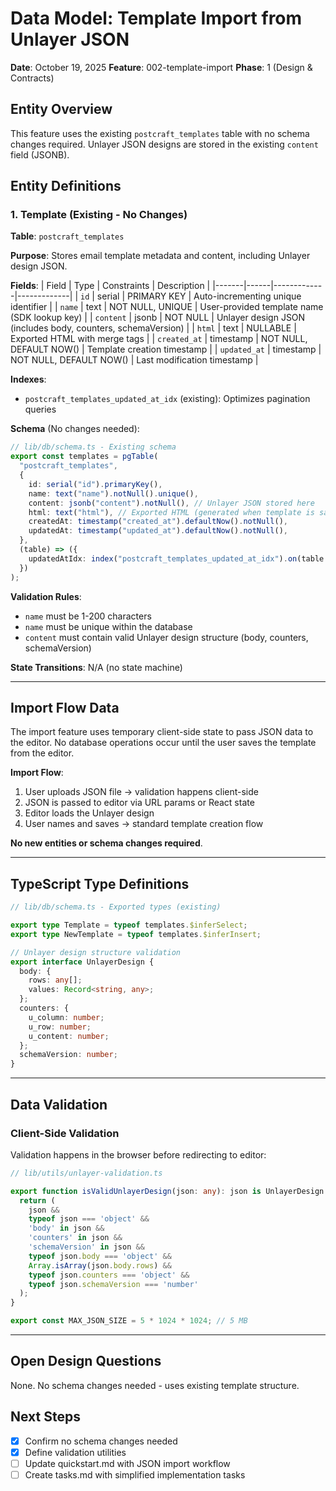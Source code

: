 # Data Model: Template Import from Unlayer JSON

**Date**: October 19, 2025
**Feature**: 002-template-import
**Phase**: 1 (Design & Contracts)

## Entity Overview

This feature uses the existing `postcraft_templates` table with no schema changes required. Unlayer JSON designs are stored in the existing `content` field (JSONB).

## Entity Definitions

### 1. Template (Existing - No Changes)

**Table**: `postcraft_templates`

**Purpose**: Stores email template metadata and content, including Unlayer design JSON.

**Fields**:
| Field | Type | Constraints | Description |
|-------|------|-------------|-------------|
| `id` | serial | PRIMARY KEY | Auto-incrementing unique identifier |
| `name` | text | NOT NULL, UNIQUE | User-provided template name (SDK lookup key) |
| `content` | jsonb | NOT NULL | Unlayer design JSON (includes body, counters, schemaVersion) |
| `html` | text | NULLABLE | Exported HTML with merge tags |
| `created_at` | timestamp | NOT NULL, DEFAULT NOW() | Template creation timestamp |
| `updated_at` | timestamp | NOT NULL, DEFAULT NOW() | Last modification timestamp |

**Indexes**:
- `postcraft_templates_updated_at_idx` (existing): Optimizes pagination queries

**Schema** (No changes needed):
```typescript
// lib/db/schema.ts - Existing schema
export const templates = pgTable(
  "postcraft_templates",
  {
    id: serial("id").primaryKey(),
    name: text("name").notNull().unique(),
    content: jsonb("content").notNull(), // Unlayer JSON stored here
    html: text("html"), // Exported HTML (generated when template is saved)
    createdAt: timestamp("created_at").defaultNow().notNull(),
    updatedAt: timestamp("updated_at").defaultNow().notNull(),
  },
  (table) => ({
    updatedAtIdx: index("postcraft_templates_updated_at_idx").on(table.updatedAt),
  })
);
```

**Validation Rules**:
- `name` must be 1-200 characters
- `name` must be unique within the database
- `content` must contain valid Unlayer design structure (body, counters, schemaVersion)

**State Transitions**: N/A (no state machine)

---

## Import Flow Data

The import feature uses temporary client-side state to pass JSON data to the editor. No database operations occur until the user saves the template from the editor.

**Import Flow**:
1. User uploads JSON file → validation happens client-side
2. JSON is passed to editor via URL params or React state
3. Editor loads the Unlayer design
4. User names and saves → standard template creation flow

**No new entities or schema changes required**.

---

## TypeScript Type Definitions

```typescript
// lib/db/schema.ts - Exported types (existing)

export type Template = typeof templates.$inferSelect;
export type NewTemplate = typeof templates.$inferInsert;

// Unlayer design structure validation
export interface UnlayerDesign {
  body: {
    rows: any[];
    values: Record<string, any>;
  };
  counters: {
    u_column: number;
    u_row: number;
    u_content: number;
  };
  schemaVersion: number;
}
```

---

## Data Validation

### Client-Side Validation

Validation happens in the browser before redirecting to editor:

```typescript
// lib/utils/unlayer-validation.ts

export function isValidUnlayerDesign(json: any): json is UnlayerDesign {
  return (
    json &&
    typeof json === 'object' &&
    'body' in json &&
    'counters' in json &&
    'schemaVersion' in json &&
    typeof json.body === 'object' &&
    Array.isArray(json.body.rows) &&
    typeof json.counters === 'object' &&
    typeof json.schemaVersion === 'number'
  );
}

export const MAX_JSON_SIZE = 5 * 1024 * 1024; // 5 MB
```

---

## Open Design Questions

None. No schema changes needed - uses existing template structure.

## Next Steps

- [x] Confirm no schema changes needed
- [x] Define validation utilities
- [ ] Update quickstart.md with JSON import workflow
- [ ] Create tasks.md with simplified implementation tasks
